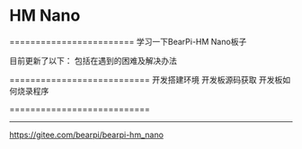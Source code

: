 # HM Nano
========================
学习一下BearPi-HM Nano板子

目前更新了以下：
包括在遇到的困难及解决办法

===========================
开发搭建环境
开发板源码获取
开发板如何烧录程序

===========================

 ************************
https://gitee.com/bearpi/bearpi-hm_nano
